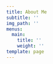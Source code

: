 ```yaml
---
title: About Me
subtitle: ''
img_path: ''
menus:
  main:
    title: ''
    weight: ''
template: page
---
```


